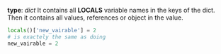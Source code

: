 
**type**: *dict*
It contains all **LOCALS** variable names in the keys of the dict.
Then it contains all values, references or object in the value.

```python
locals()['new_vairable'] = 2
# is exactely the same as doing
new_vairable = 2
```